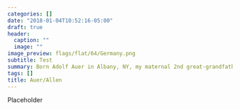 ```yaml
---
categories: []
date: "2018-01-04T10:52:16-05:00"
draft: true
header:
  caption: ""
  image: ""
image_preview: flags/flat/64/Germany.png
subtitle: Test
summary: Born Adolf Auer in Albany, NY, my maternal 2nd great-grandfather changed his name to Andrew Allen and moved to Chicago, IL.
tags: []
title: Auer/Allen
---
```


Placeholder
